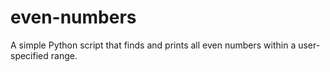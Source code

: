 # even-numbers
A simple Python script that finds and prints all even numbers within a user-specified range.
